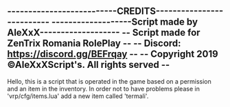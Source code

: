 --------------------------CREDITS--------------------------
-------------------Script made by AleXxX-------------------
--      Script made for ZenTrix Romania RolePlay         --
--         Discord: https://discord.gg/BEFrqay           --
--   Copyright 2019 ©AleXxXScript's. All rights served   --
-----------------------------------------------------------



Hello, this is a script that is operated in the game based on a permission and an item in the inventory. 
In order not to have problems please in 'vrp/cfg/items.lua' add a new item called 'termali'.
